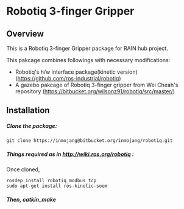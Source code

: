 # Robotiq 3-finger Gripper 

## Overview

This is a Robotiq 3-finger Gripper package for RAIN hub project. 

This pakcage combines followings with necessary modifications:

- Robotiq's h/w interface package(kinetic version) (https://github.com/ros-industrial/robotiq)
- A gazebo pakcage of Robotiq 3-finger gripper from Wei Cheah's repository (https://bitbucket.org/wilsonz91/robotiq/src/master/) 

## Installation

##### Clone the package: 
	
	git clone https://inmojang@bitbucket.org/inmojang/robotiq.git

##### Things required as in http://wiki.ros.org/robotiq :

Once cloned, 
	
    rosdep install robotiq_modbus_tcp
    sudo apt-get install ros-kinetic-soem
	
##### Then, catkin_make




